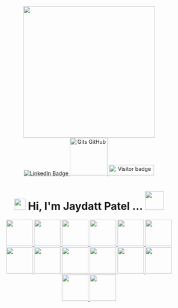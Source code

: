 <div id="header" align="center">
          <img  src="https://github-readme-stats.vercel.app/api/top-langs/?username=jaydattpatel&langs_count=20&layout=compact&theme=highcontrast&count_private=true&hide=Jupyter%20Notebook&exclude_repo=JavaScript,Python-3-Programming-Coursera-University-of-Michigan,Python-Project-pillow-tesseract-and-opencv-coursera" width="350">
</div>

<div id="badges" align="center">
  <a href="https://www.linkedin.com/in/jaydattpatel/">
    <img src="https://img.shields.io/badge/LinkedIn-blue?style=for-the-badge&logo=linkedin&logoColor=white" alt="LinkedIn Badge"/>
  </a>
  <a href="https://gist.github.com/jaydattpatel">
    <img src="https://github.com/user-attachments/assets/41d7b7ad-a954-495f-ae25-2ddd70f79e1f" width="100" alt="Gits GitHub"/>
  </a>
  <img src="https://api.visitorbadge.io/api/visitors?path=jaydattpatel%2Fjaydattpatel&label=Visitors&labelColor=%23720026&countColor=%23ffae00" alt="Visitor badge" width="120" height="28"/>
</div>

<h1 align="center">
  <img src="https://media.giphy.com/media/hvRJCLFzcasrR4ia7z/giphy.gif" width="30px"/>
  Hi, I'm Jaydatt Patel ...
  <img src="https://github.com/jaydattpatel/jaydattpatel/assets/124486498/f638a46c-4b87-4316-88fc-b573dfe1f926" width="50px"/>
</h1>
    <div id="repoLinks" align="center">
      <a href="https://github.com/jaydattpatel/MERN-Full-Stack-Web-Development">
        <img
          src="https://github.com/user-attachments/assets/315455e8-84af-4460-ad22-e05d48cd98cd"
          width="70"
        />
      </a>
      <a href="https://github.com/jaydattpatel/MERN-Full-Stack-Web-Development">
        <img
          src="https://github.com/user-attachments/assets/31d75fdf-f0a9-47c7-b160-4c7a5a47c74f"
          width="70"
        />
      </a>
      <a href="https://github.com/jaydattpatel/MERN-Full-Stack-Web-Development">
        <img
          src="https://github.com/user-attachments/assets/ab7c4e45-d50b-448e-839c-c3ffe32725d0"
          width="70"
        />
      </a>
      <a href="https://github.com/jaydattpatel/MERN-Full-Stack-Web-Development">
        <img
          src="https://github.com/user-attachments/assets/179b4a02-47ce-484d-9556-02168538874d"
          width="70"
        />
      </a>
      <a href="https://github.com/jaydattpatel/MERN-Full-Stack-Web-Development">
        <img
          src="https://github.com/user-attachments/assets/75b08fe3-74a6-4281-8203-d38e3bcf144a"
          width="70"
        />
      </a>
      <a href="https://github.com/jaydattpatel/MERN-Full-Stack-Web-Development">
        <img
          src="https://github.com/user-attachments/assets/ac76dadf-c85c-4a20-b05e-1ac0a0331b65"
          width="70"
        />
      </a>
      <a href="https://github.com/jaydattpatel/JavaScript">
        <img
          src="https://github.com/user-attachments/assets/d38a437a-21a9-406f-bce5-9432f222658c"
          width="70"
        />
      </a>
      <a href="https://github.com/jaydattpatel/Git-Commands">
        <img
          src="https://github.com/user-attachments/assets/675df6de-4e2c-4abe-a3bd-8a90bf8a97b3"
          width="70"
        />
      </a>
      <a href="https://github.com/jaydattpatel/Python-Programming">
        <img
          src="https://github.com/user-attachments/assets/bd34f38d-2b1e-4504-bba9-0bf30a3fc7a0"
          width="70"
        />
      </a>
      <a href="https://github.com/jaydattpatel/Java-Programs">
        <img
          src="https://github.com/user-attachments/assets/17bc42af-7d2e-4c28-a70b-f3134c435ae5"
          width="70"
        />
      </a>
      <a href="https://github.com/jaydattpatel/PL-SQL-DBMS">
        <img
          src="https://github.com/user-attachments/assets/8c6e4200-b6cd-43d9-93fa-5c71e53b2282"
          width="70"
        />
      </a>
      <a
        href="https://github.com/jaydattpatel/Linux-commands-and-Shell-Scripts"
      >
        <img
          src="https://github.com/user-attachments/assets/836d8879-c8ff-45a7-9cc2-f5bf831d6c7d"
          width="70"
        />
      </a>
      <a href="https://github.com/jaydattpatel/CPP-Programs-with-DSA">
        <img
          src="https://github.com/user-attachments/assets/a3200b5b-7965-4c92-a2fc-7fc39d77a538"
          width="70"
        />
      </a>
      <a href="https://github.com/jaydattpatel/C-Programs">
        <img
          src="https://github.com/user-attachments/assets/bdcaa587-f633-463d-ab7f-bfe08c1d7d7b"
          width="70"
        />
      </a>
    </div>


<!--
**jaydattpatel/jaydattpatel** is a ✨ _special_ ✨ repository because its `README.md` (this file) appears on your GitHub profile.

Here are some ideas to get you started:

- 🔭 I’m currently working on ...
- 🌱 I’m currently learning ...
- 👯 I’m looking to collaborate on ...
- 🤔 I’m looking for help with ...
- 💬 Ask me about ...
- 📫 How to reach me: ...
- 😄 Pronouns: ...
- ⚡ Fun fact: ...
-->
